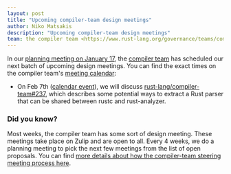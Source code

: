 ```yaml
---
layout: post
title: "Upcoming compiler-team design meetings"
author: Niko Matsakis
description: "Upcoming compiler-team design meetings"
team: the compiler team <https://www.rust-lang.org/governance/teams/compiler>
---
```


In our [planning meeting on January 17], the [compiler team] has scheduled our
next batch of upcoming design meetings. You can find the exact times
on the compiler team's [meeting calendar]:

* On Feb 7th ([calendar event][ce1]), we will discuss
  [rust-lang/compiler-team#237], which describes some potential ways
  to extract a Rust parser that can be shared between rustc and
  rust-analyzer.

[rust-analyzer]: https://github.com/rust-analyzer/rust-analyzer/
[ce1]: https://calendar.google.com/event?action=TEMPLATE&tmeid=Mmk4NmZqaWVtcHVmZDRmanZob3ZrMXJ1N28gNnU1cnJ0Y2U2bHJ0djA3cGZpM2RhbWdqdXNAZw&tmsrc=6u5rrtce6lrtv07pfi3damgjus%40group.calendar.google.com
[rust-lang/compiler-team#237]: https://github.com/rust-lang/compiler-team/issues/237

### Did you know?

Most weeks, the compiler team has some sort of design meeting. These
meetings take place on Zulip and are open to all. Every 4 weeks, we do
a planning meeting to pick the next few meetings from the list of open
proposals. You can find [more details about how the compiler-team
steering meeting process here][details].

[details]: https://rust-lang.github.io/compiler-team/about/steering-meeting/
[meeting calendar]: https://rust-lang.github.io/compiler-team/#meeting-calendar
[planning meeting on January 17]: https://rust-lang.zulipchat.com/#narrow/stream/131828-t-compiler/topic/planning.20meeting.202019.2E01.2E17
[compiler team]: https://www.rust-lang.org/governance/teams/compiler
